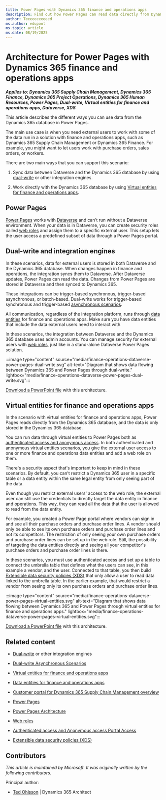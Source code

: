 ```yaml
--- 
title: Power Pages with Dynamics 365 finance and operations apps 
description: Find out how Power Pages can read data directly from Dynamics 365 finance and operations apps using dual-write or virtual entities for real-time access.
author: Teeeeeeeeeeed
ms.author: edupont
ms.topic: article 
ms.date: 08/19/2025
--- 
```


# Architecture for Power Pages with Dynamics 365 finance and operations apps

***Applies to: Dynamics 365 Supply Chain Management, Dynamics 365 Finance, Dynamics 365 Project Operations, Dynamics 365 Human Resources, Power Pages, Dual-write, Virtual entities for finance and operations apps, Dataverse, XDS***

This article describes the different ways you can use data from the Dynamics 365 database in Power Pages.

The main use case is when you need external users to work with some of the data run in a solution with finance and operations apps, such as Dynamics 365 Supply Chain Management or Dynamics 365 Finance. For example, you might want to let users work with purchase orders, sales orders, or workers.

There are two main ways that you can support this scenario:

1. Sync data between Dataverse and the Dynamics 365 database by using [dual-write](/dynamics365/fin-ops-core/dev-itpro/data-entities/dual-write/dual-write-overview) or other integration engines.

1. Work directly with the Dynamics 365 database by using [Virtual entities for finance and operations apps](/dynamics365/fin-ops-core/dev-itpro/power-platform/virtual-entities-overview).

## Power Pages

[Power Pages](/power-pages/introduction) works with [Dataverse](/power-pages/admin/architecture) and can't run without a Dataverse environment. When your data is in Dataverse, you can create security roles called [web roles](/power-pages/security/power-pages-security) and assign them to a specific external user. This setup lets the user access a predefined subset of data through a Power Pages portal.  

## Dual-write and integration engines

In these scenarios, data for external users is stored in both Dataverse and the Dynamics 365 database. When changes happen in finance and operations, the integration syncs them to Dataverse. After Dataverse updates, Power Pages can read the data. Changes from Power Pages are stored in Dataverse and then synced to Dynamics 365.

These integrations can be trigger-based synchronous, trigger-based asynchronous, or batch-based. Dual-write works for trigger-based synchronous and trigger-based [asynchronous scenarios](/dynamics365/fin-ops-core/dev-itpro/data-entities/dual-write/dual-write-async).

All communication, regardless of the integration platform, runs through [data entities](/dynamics365/fin-ops-core/dev-itpro/data-entities/data-entities) for finance and operations apps. Make sure you have data entities that include the data external users need to interact with.

In these scenarios, the integration between Dataverse and the Dynamics 365 database uses admin accounts. You can manage security for external users with [web roles](/power-pages/security/power-pages-security), just like in a stand-alone Dataverse Power Pages solution.

:::image type="content" source="media/finance-operations-dataverse-power-pages-dual-write.svg" alt-text="Diagram that shows data flowing between Dynamics 365 and Power Pages through dual-write." lightbox="media/finance-operations-dataverse-power-pages-dual-write.svg":::

[Download a PowerPoint file](https://github.com/microsoft/dynamics365patternspractices/blob/main/architectures/dynamics-365-finance-operations-dataverse-power-pages.pptx) with this architecture.  

## Virtual entities for finance and operations apps

In the scenario with virtual entities for finance and operations apps, Power Pages reads directly from the Dynamics 365 database, and the data is only stored in the Dynamics 365 database.  

You can run data through virtual entities to Power Pages both as [authenticated access and anonymous access](/dynamics365/fin-ops-core/dev-itpro/power-platform/power-portal-reference). In both authenticated and anonymous virtual entities scenarios, you give the external user access to one or more finance and operations data entities and add a web role on them.  

There's a security aspect that's important to keep in mind in these scenarios. By default, you can't restrict a Dynamics 365 user in a specific table or a data entity within the same legal entity from only seeing part of the data.  

Even though you restrict external users' access to the web role, the external user can still use the credentials to directly target the data entity in finance and operations. This way, they can read all the data that the user is allowed to read from the data entity.  

For example, you created a Power Page portal where vendors can sign in and see all their purchase orders and purchase order lines. A vendor should only be able to see its own purchase orders and purchase order lines and not its competitors. The restriction of only seeing your own purchase orders and purchase order lines can be set up in the web role. Still, the possibility of targeting the data entities directly and seeing all your competitor's purchase orders and purchase order lines is there.  

In these scenarios, you must use authenticated access and set up a table to connect the umbrella table that defines what the users can see, in this example a vendor, and the user. Connected to that table, you then build [Extensible data security policies (XDS)](/dynamics365/fin-ops-core/dev-itpro/sysadmin/extensible-data-security-policies) that only allow a user to read data linked to the umbrella table. In the earlier example, that would restrict a vendor from seeing only its own purchase orders and purchase order lines.  

:::image type="content" source="media/finance-operations-dataverse-power-pages-virtual-entities.svg" alt-text="Diagram that shows data flowing between Dynamics 365 and Power Pages through virtual entities for finance and operations apps." lightbox="media/finance-operations-dataverse-power-pages-virtual-entities.svg":::

[Download a PowerPoint file](https://github.com/microsoft/dynamics365patternspractices/blob/main/architectures/dynamics-365-finance-operations-dataverse-power-pages.pptx) with this architecture.

## Related content

- [Dual-write](/dynamics365/fin-ops-core/dev-itpro/data-entities/dual-write/dual-write-overview) or other integration engines  

- [Dual-write Asynchronous Scenarios](/dynamics365/fin-ops-core/dev-itpro/data-entities/dual-write/dual-write-async)  

- [Virtual entities for finance and operations apps](/dynamics365/fin-ops-core/dev-itpro/power-platform/virtual-entities-overview)  

- [Data entities for finance and operations apps](/dynamics365/fin-ops-core/dev-itpro/data-entities/data-entities)  

- [Customer portal for Dynamics 365 Supply Chain Management overview](/dynamics365/supply-chain/sales-marketing/customer-portal-overview)  

- [Power Pages](/power-pages/introduction)  

- [Power Pages Architecture](/power-pages/admin/architecture)  

- [Web roles](/power-pages/security/power-pages-security)  

- [Authenticated access and Anonymous access Portal Access](/dynamics365/fin-ops-core/dev-itpro/power-platform/power-portal-reference)  

- [Extensible data security policies (XDS)](/dynamics365/fin-ops-core/dev-itpro/sysadmin/extensible-data-security-policies)  

## Contributors

*This article is maintained by Microsoft. It was originally written by the following contributors.*  

Principal author:

- [Ted Ohlsson](https://www.linkedin.com/in/tedohlsson/) | Dynamics 365 Architect
